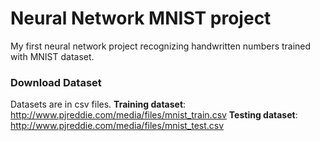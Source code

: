 # Neural Network MNIST project
My first neural network project recognizing handwritten numbers trained with
MNIST dataset.

### Download Dataset 
Datasets are in csv files.
**Training dataset**: http://www.pjreddie.com/media/files/mnist_train.csv
**Testing dataset**: http://www.pjreddie.com/media/files/mnist_test.csv

